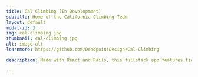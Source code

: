 ```yaml
---
title: Cal Climbing (In Development)
subtitle: Home of the California Climbing Team
layout: default
modal-id: 3
img: cal-climbing.jpg
thumbnail: cal-climbing.jpg
alt: image-alt
learnmore: https://github.com/DeadpointDesign/Cal-Climbing

description: Made with React and Rails, this fullstack app features tiered user permissions, online waiver submission, trip reports, comments, and integration with Google Calendar

---
```

